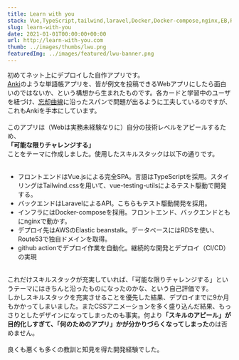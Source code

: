 ```yaml
---
title: Learn with you
stack: Vue,TypeScript,tailwind,laravel,Docker,Docker-compose,nginx,EB,RDS,Route53,github action
slug: learn-with-you
date: 2021-01-01T00:00:00+00:00
url: http://learn-with-you.com
thumb: ../images/thumbs/lwu.png
featuredImg: ../images/featured/lwu-banner.png
---
```


初めてネット上にデプロイした自作アプリです。<br>
[Anki](https://apps.ankiweb.net/)のような単語帳アプリを、皆が例文を投稿できるWebアプリにしたら面白いのではないか、という構想から生まれたものです。各カードと学習中のユーザを紐づけ、[忘却曲線](https://ja.wikipedia.org/wiki/%E5%BF%98%E5%8D%B4%E6%9B%B2%E7%B7%9A)に沿ったスパンで問題が出るように工夫しているのですが、これもAnkiを手本にしています。<br><br>
このアプリは（Webは実務未経験なりに）自分の技術レベルをアピールするため、<br>
**「可能な限りチャレンジする」**<br>
ことをテーマに作成しました。使用したスキルスタックは以下の通りです。<br><br>

- フロントエンドはVue.jsによる完全SPA。言語はTypeScriptを採用。スタイリングはTailwind.cssを用いて、vue-testing-utilsによるテスト駆動で開発する。
- バックエンドはLaravelによるAPI。こちらもテスト駆動開発を採用。
- インフラにはDocker-composeを採用。フロントエンド、バックエンドともにnginxで動かす。
- デプロイ先はAWSのElastic beanstalk。データベースにはRDSを使い、Route53で独自ドメインを取得。
- github actionでデプロイ作業を自動化。継続的な開発とデプロイ（CI/CD）の実現

<br>これだけスキルスタックが充実していれば、「可能な限りチャレンジする」というテーマにはきちんと沿ったものになったのかな、という自己評価です。<br>
しかしスキルスタックを充実させることを優先した結果、デプロイまでに9か月もかかってしまいました。またCSSアニメーションを多く盛り込んだ結果、もっさりとしたデザインになってしまったのも事実。何より<b>「スキルのアピール」が目的化しすぎて、「何のためのアプリ」かが分かりづらくなってしまった</b>のは否めません。<br><br>
良くも悪くも多くの教訓と知見を得た開発経験でした。